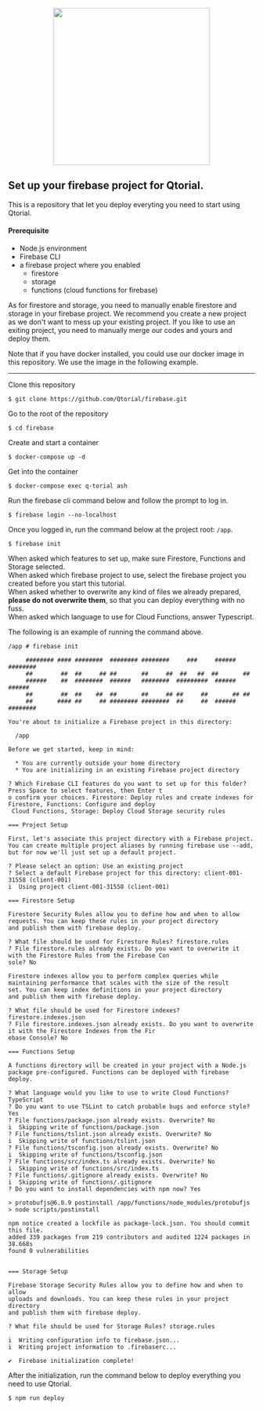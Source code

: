 <div align="center">
  <img src="https://user-images.githubusercontent.com/58778841/73591971-6bf62500-4538-11ea-95fe-c2f17613d0d5.png" width="320px">
</div>

## Set up your firebase project for Qtorial.
 
This is a repository that let you deploy everyting you need to start using Qtorial.
 
#### Prerequisite
- Node.js environment
- Firebase CLI
- a firebase project where you enabled
  - firestore
  - storage
  - functions (cloud functions for firebase)
  
As for firestore and storage, you need to manually enable firestore and storage in your firebase project.
We recommend you create a new project as we don't want to mess up your existing project. 
If you like to use an exiting project, you need to manually merge our codes and yours and deploy them. 
 
Note that if you have docker installed, you could use our docker image in this repository. We use the image in the following example.
 
---
Clone this repository
```
$ git clone https://github.com/Qtorial/firebase.git
```
Go to the root of the repository
```
$ cd firebase
```
Create and start a container
```
$ docker-compose up -d
```
Get into the container
```
$ docker-compose exec q-torial ash
```
Run the firebase cli command below and follow the prompt to log in.
```
$ firebase login --no-localhost
```
Once you logged in, run the command below at the project root: `/app`.
```
$ firebase init
```
When asked which features to set up, make sure Firestore, Functions and Storage selected.  
When asked which firebase project to use, select the firebase project you created before you start this tutorial.  
When asked whether to overwrite any kind of files we already prepared, **please do not overwrite them**, so that you can deploy everything with no fuss.  
When asked which language to use for Cloud Functions, answer Typescript.  

The following is an example of running the command above. 
```
/app # firebase init

     ######## #### ########  ######## ########     ###     ######  ########
     ##        ##  ##     ## ##       ##     ##  ##   ##  ##       ##
     ######    ##  ########  ######   ########  #########  ######  ######
     ##        ##  ##    ##  ##       ##     ## ##     ##       ## ##
     ##       #### ##     ## ######## ########  ##     ##  ######  ########

You're about to initialize a Firebase project in this directory:

  /app

Before we get started, keep in mind:

  * You are currently outside your home directory
  * You are initializing in an existing Firebase project directory

? Which Firebase CLI features do you want to set up for this folder? Press Space to select features, then Enter t
o confirm your choices. Firestore: Deploy rules and create indexes for Firestore, Functions: Configure and deploy
 Cloud Functions, Storage: Deploy Cloud Storage security rules

=== Project Setup

First, let's associate this project directory with a Firebase project.
You can create multiple project aliases by running firebase use --add,
but for now we'll just set up a default project.

? Please select an option: Use an existing project
? Select a default Firebase project for this directory: client-001-31558 (client-001)
i  Using project client-001-31558 (client-001)

=== Firestore Setup

Firestore Security Rules allow you to define how and when to allow
requests. You can keep these rules in your project directory
and publish them with firebase deploy.

? What file should be used for Firestore Rules? firestore.rules
? File firestore.rules already exists. Do you want to overwrite it with the Firestore Rules from the Firebase Con
sole? No

Firestore indexes allow you to perform complex queries while
maintaining performance that scales with the size of the result
set. You can keep index definitions in your project directory
and publish them with firebase deploy.

? What file should be used for Firestore indexes? firestore.indexes.json
? File firestore.indexes.json already exists. Do you want to overwrite it with the Firestore Indexes from the Fir
ebase Console? No

=== Functions Setup

A functions directory will be created in your project with a Node.js
package pre-configured. Functions can be deployed with firebase deploy.

? What language would you like to use to write Cloud Functions? TypeScript
? Do you want to use TSLint to catch probable bugs and enforce style? Yes
? File functions/package.json already exists. Overwrite? No
i  Skipping write of functions/package.json
? File functions/tslint.json already exists. Overwrite? No
i  Skipping write of functions/tslint.json
? File functions/tsconfig.json already exists. Overwrite? No
i  Skipping write of functions/tsconfig.json
? File functions/src/index.ts already exists. Overwrite? No
i  Skipping write of functions/src/index.ts
? File functions/.gitignore already exists. Overwrite? No
i  Skipping write of functions/.gitignore
? Do you want to install dependencies with npm now? Yes

> protobufjs@6.8.9 postinstall /app/functions/node_modules/protobufjs
> node scripts/postinstall

npm notice created a lockfile as package-lock.json. You should commit this file.
added 339 packages from 219 contributors and audited 1224 packages in 38.668s
found 0 vulnerabilities


=== Storage Setup

Firebase Storage Security Rules allow you to define how and when to allow
uploads and downloads. You can keep these rules in your project directory
and publish them with firebase deploy.

? What file should be used for Storage Rules? storage.rules

i  Writing configuration info to firebase.json...
i  Writing project information to .firebaserc...

✔  Firebase initialization complete!
```
After the initialization, run the command below to deploy everything you need to use Qtorial. 
```
$ npm run deploy
```
